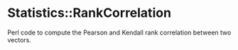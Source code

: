 Statistics::RankCorrelation
==========================

Perl code to compute the Pearson and Kendall rank correlation between two vectors.
